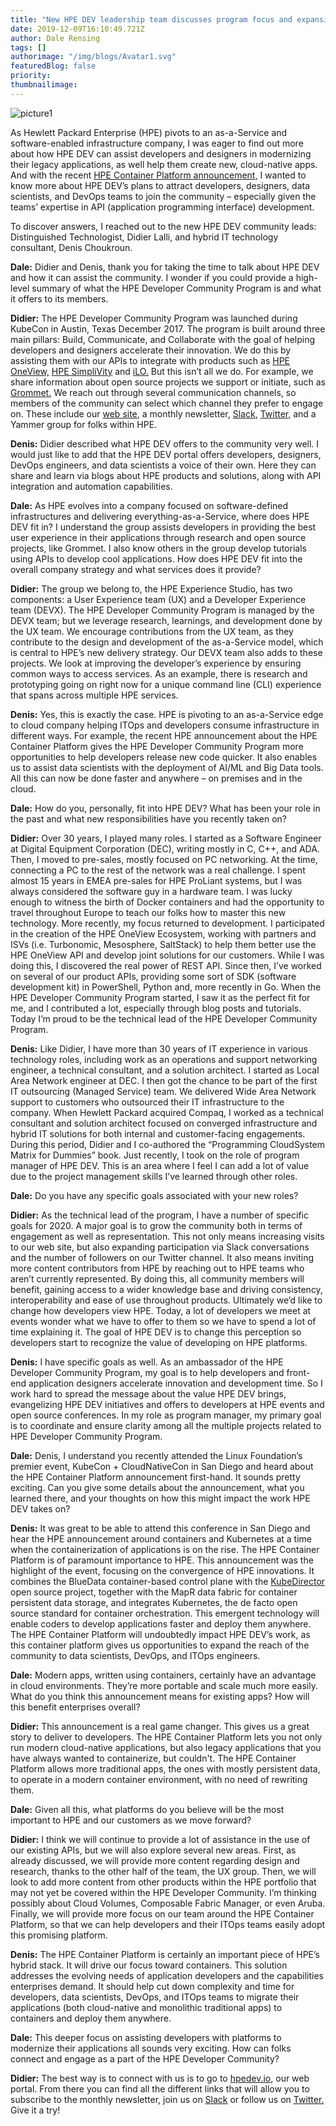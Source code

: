 ```yaml
---
title: "New HPE DEV leadership team discusses program focus and expansion"
date: 2019-12-09T16:10:49.721Z
author: Dale Rensing 
tags: []
authorimage: "/img/blogs/Avatar1.svg"
featuredBlog: false
priority:
thumbnailimage:
---
```

![picture1](https://hpe-developer-portal.s3.amazonaws.com/uploads/media/2019/10/picture1-1575907933380.png)

As Hewlett Packard Enterprise (HPE) pivots to an as-a-Service and software-enabled infrastructure company, I was eager to find out more about how HPE DEV can assist developers and designers in modernizing their legacy applications, as well help them create new, cloud-native apps. And with the recent [HPE Container Platform announcement,](https://www.hpe.com/us/en/newsroom/press-release/2019/11/Hewlett-Packard-Enterprise-introduces-Kubernetes-based-platform-for-bare-metal-and-edge-to-cloud-deployments.html) I wanted to know more about HPE DEV’s plans to attract developers, designers, data scientists, and DevOps teams to join the community – especially given the teams’ expertise in API (application programming interface) development.

To discover answers, I reached out to the new HPE DEV community leads: Distinguished Technologist, Didier Lalli, and hybrid IT technology consultant, Denis Choukroun.

__Dale:__ Didier and Denis, thank you for taking the time to talk about HPE DEV and how it can assist the community. I wonder if you could provide a high-level summary of what the HPE Developer Community Program is and what it offers to its members.

__Didier:__ The HPE Developer Community Program was launched during KubeCon in Austin, Texas December 2017. The program is built around three main pillars: Build, Communicate, and Collaborate with the goal of helping developers and designers accelerate their innovation. We do this by assisting them with our APIs to integrate with products such as [HPE OneView,](https://developer.hpe.com/platform/hpe-oneview/home) [HPE SimpliVity](https://developer.hpe.com/platform/hpe-simplivity/home) and [iLO.](https://developer.hpe.com/platform/ilo-restful-api/home) But this isn’t all we do. For example, we share information about open source projects we support or initiate, such as [Grommet.](https://developer.hpe.com/platform/grommet/home) We reach out through several communication channels, so members of the community can select which channel they prefer to engage on. These include our [web site](https://developer.hpe.com/), a monthly newsletter, [Slack](https://slack.hpedev.io/), [Twitter,](https://twitter.com/hpe_devcom?lang=en) and a Yammer group for folks within HPE.

__Denis:__ Didier described what HPE DEV offers to the community very well. I would just like to add that the HPE DEV portal offers developers, designers, DevOps engineers, and data scientists a voice of their own. Here they can share and learn via blogs about HPE products and solutions, along with API integration and automation capabilities. 

__Dale:__ As HPE evolves into a company focused on software-defined infrastructures and delivering everything-as-a-Service, where does HPE DEV fit in? I understand the group assists developers in providing the best user experience in their applications through research and open source projects, like Grommet. I also know others in the group develop tutorials using APIs to develop cool applications. How does HPE DEV fit into the overall company strategy and what services does it provide?

__Didier:__ The group we belong to, the HPE Experience Studio, has two components: a User Experience team (UX) and a Developer Experience team (DEVX). The HPE Developer Community Program is managed by the DEVX team; but we leverage research, learnings, and development done by the UX team. We encourage contributions from the UX team, as they contribute to the design and development of the as-a-Service model, which is central to HPE’s new delivery strategy. Our DEVX team also adds to these projects. We look at improving the developer’s experience by ensuring common ways to access services. As an example, there is research and prototyping going on right now for a unique command line (CLI) experience that spans across multiple HPE services. 

__Denis:__ Yes, this is exactly the case. HPE is pivoting to an as-a-Service edge to cloud company helping ITOps and developers consume infrastructure in different ways. For example, the recent HPE announcement about the HPE Container Platform gives the HPE Developer Community Program more opportunities to help developers release new code quicker. It also enables us to assist data scientists with the deployment of AI/ML and Big Data tools. All this can now be done faster and anywhere – on premises and in the cloud.    

__Dale:__ How do you, personally, fit into HPE DEV? What has been your role in the past and what new responsibilities have you recently taken on?

__Didier:__ Over 30 years, I played many roles. I started as a Software Engineer at Digital Equipment Corporation (DEC), writing mostly in C, C++, and ADA. Then, I moved to pre-sales, mostly focused on PC networking. At the time, connecting a PC to the rest of the network was a real challenge. I spent almost 15 years in EMEA pre-sales for HPE ProLiant systems, but I was always considered the software guy in a hardware team. I was lucky enough to witness the birth of Docker containers and had the opportunity to travel throughout Europe to teach our folks how to master this new technology. More recently, my focus returned to development. I participated in the creation of the HPE OneView Ecosystem, working with partners and ISVs (i.e. Turbonomic, Mesosphere, SaltStack) to help them better use the HPE OneView API and develop joint solutions for our customers. While I was doing this, I discovered the real power of REST API. Since then, I’ve worked on several of our product APIs, providing some sort of SDK (software development kit) in PowerShell, Python and, more recently in Go. When the HPE Developer Community Program started, I saw it as the perfect fit for me, and I contributed a lot, especially through blog posts and tutorials. Today I’m proud to be the technical lead of the HPE Developer Community Program.

__Denis:__ Like Didier, I have more than 30 years of IT experience in various technology roles, including work as an operations and support networking engineer, a technical consultant, and a solution architect. I started as Local Area Network engineer at DEC. I then got the chance to be part of the first IT outsourcing (Managed Service) team. We delivered Wide Area Network support to customers who outsourced their IT infrastructure to the company. When Hewlett Packard acquired Compaq, I worked as a technical consultant and solution architect focused on converged infrastructure and hybrid IT solutions for both internal and customer-facing engagements. During this period, Didier and I co-authored the “Programming CloudSystem Matrix for Dummies” book. Just recently, I took on the role of program manager of HPE DEV. This is an area where I feel I can add a lot of value due to the project management skills I’ve learned through other roles.

__Dale:__ Do you have any specific goals associated with your new roles?

__Didier:__ As the technical lead of the program, I have a number of specific goals for 2020. A major goal is to grow the community both in terms of engagement as well as representation. This not only means increasing visits to our web site, but also expanding participation via Slack conversations and the number of followers on our Twitter  channel. It also means inviting more content contributors from HPE by reaching out to HPE teams who aren’t currently represented. By doing this, all community members will benefit, gaining access to a wider knowledge base and driving consistency, interoperability and ease of use throughout products. Ultimately we’d like to change how developers view HPE. Today, a lot of developers we meet at events wonder what we have to offer to them so we have to spend a lot of time explaining it. The goal of HPE DEV is to change this perception so developers start to recognize the value of developing on HPE platforms.

__Denis:__ I have specific goals as well. As an ambassador of the HPE Developer Community Program, my goal is to help developers and front-end application designers accelerate innovation and development time. So I work hard to spread the message about the value HPE DEV brings, evangelizing HPE DEV initiatives and offers to developers at HPE events and open source conferences.  In my role as program manager, my primary goal is to coordinate and ensure clarity among all the multiple projects related to HPE Developer Community Program. 

__Dale:__ Denis, I understand you recently attended the Linux Foundation’s premier event, KubeCon + CloudNativeCon in San Diego and heard about the HPE Container Platform announcement first-hand. It sounds pretty exciting. Can you give some details about the announcement, what you learned there, and your thoughts on how this might impact the work HPE DEV takes on? 

__Denis:__ It was great to be able to attend this conference in San Diego and hear the HPE announcement around containers and Kubernetes at a time when the containerization of applications is on the rise. The HPE Container Platform is of paramount importance to HPE. This announcement was the highlight of the event, focusing on the convergence of HPE innovations. It combines the BlueData container-based control plane with the [KubeDirector](https://developer.hpe.com/blog/kubedirector-the-easy-way-to-run-complex-stateful-applications-on-kubern) open source project, together with the MapR data fabric for container persistent data storage, and integrates Kubernetes, the de facto open source standard for container orchestration. This emergent technology will enable coders to develop applications faster and deploy them anywhere. The HPE Container Platform will undoubtedly impact HPE DEV’s work, as this container platform gives us opportunities to expand the reach of the community to data scientists, DevOps, and ITOps engineers. 

__Dale:__ Modern apps, written using containers, certainly have an advantage in cloud environments. They’re more portable and scale much more easily. What do you think this announcement means for existing apps? How will this benefit enterprises overall? 

__Didier:__ This announcement is a real game changer. This gives us a great story to deliver to developers. The HPE Container Platform lets you not only run modern cloud-native applications, but also legacy applications that you have always wanted to containerize, but couldn't. The HPE Container Platform allows more traditional apps, the ones with mostly persistent data, to operate in a modern container environment, with no need of rewriting them.  

__Dale:__ Given all this, what platforms do you believe will be the most important to HPE and our customers as we move forward?

__Didier:__ I think we will continue to provide a lot of assistance in the use of our existing APIs, but we will also explore several new areas. First, as already discussed, we will provide more content regarding design and research, thanks to the other half of the team, the UX group. Then, we will look to add more content from other products within the HPE portfolio that may not yet be covered within the HPE Developer Community. I’m thinking possibly about Cloud Volumes, Composable Fabric Manager, or even Aruba. Finally, we will provide more focus on our team around the HPE Container Platform, so that we can help developers and their ITOps teams easily adopt this promising platform.

__Denis:__ The HPE Container Platform is certainly an important piece of HPE’s hybrid stack. It will drive our focus toward containers. This solution addresses the evolving needs of application developers and the capabilities enterprises demand. It should help cut down complexity and time for developers, data scientists, DevOps, and ITOps teams to migrate their applications (both cloud-native and monolithic traditional apps) to containers and deploy them anywhere.      

__Dale:__ This deeper focus on assisting developers with platforms to modernize their applications all sounds very exciting. How can folks connect and engage as a part of the HPE Developer Community? 

__Didier:__ The best way is to connect with us is to go to [hpedev.io,](https://developer.hpe.com/) our web portal. From there you can find all the different links that will allow you to subscribe to the monthly newsletter, join us on [Slack](https://slack.hpedev.io/) or follow us on [Twitter.](https://twitter.com/hpe_devcom?lang=en) Give it a try! 
